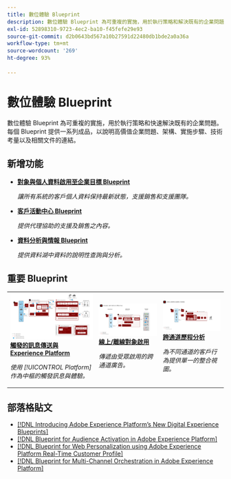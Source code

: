 ```yaml
---
title: 數位體驗 Blueprint
description: 數位體驗 Blueprint 為可重複的實施，用於執行策略和解決既有的企業問題。可加速創造價值，提供快速的成功路徑。
exl-id: 52898310-9723-4ec2-ba10-f45fefe29e93
source-git-commit: d2b0643bd567a10b27591d22480db1bde2a0a36a
workflow-type: tm+mt
source-wordcount: '269'
ht-degree: 93%

---
```


# 數位體驗 Blueprint

數位體驗 Blueprint 為可重複的實施，用於執行策略和快速解決既有的企業問題。每個 Blueprint 提供一系列成品，以說明高價值企業問題、架構、實施步驟、技術考量以及相關文件的連結。

## 新增功能

* **[對象與個人資料啟用至企業目標 Blueprint](/help/blueprints/audience-activation/enterprise-destinations.md)**

   *讓所有系統的客戶個人資料保持最新狀態，支援銷售和支援團隊。*
* **[客戶活動中心 Blueprint](/help/blueprints/audience-activation/customer-activity.md)**

   *提供代理協助的支援及銷售之內容。*
* **[資料分析與情報 Blueprint](/help/blueprints/data-insights/analysis.md)**

   *提供資料湖中資料的說明性查詢與分析。*

## 重要 Blueprint

<table style="table-layout:fixed">
<tr>
  <td>
    <a href="https://experienceleague.adobe.com/docs/blueprints-learn/architecture/customer-journeys/journey-optimizer.html?lang=zh-Hant"><img alt="觸發的訊息與 Experience Platform Blueprint 的縮圖影像" src="customer-journeys/assets/journey-optimizer.png" /></a>
    <div><a href="https://experienceleague.adobe.com/docs/blueprints-learn/architecture/customer-journeys/journey-optimizer.html"><strong>觸發的訊息傳送與 Experience Platform</strong></a></div>
    <p><em>使用 [!UICONTROL Platform] 作為中樞的觸發訊息與體驗。</em></p>
  </td>
  <td>
    <a href="https://experienceleague.adobe.com/docs/blueprints-learn/architecture/audience-activation/online-offline.html?lang=zh-Hant"><img alt="線上/離線對象啟用 Blueprint 的縮圖影像" src="audience-activation/assets/online_offline_activation.svg" /></a>
    <div><a href="https://experienceleague.adobe.com/docs/blueprints-learn/architecture/audience-activation/online-offline.html"><strong>線上/離線對象啟用</strong></a></div>
    <p><em>傳遞由受眾啟用的跨通道廣告。</em></p>
  </td>
  <td>
    <a href="https://experienceleague.adobe.com/docs/analytics-platform/using/cja-usecases/cross-channel.html?lang=en"><img alt="數位行為資料整合 Blueprint 的縮圖影像" src="customer-journey-analytics/assets/CJA.svg" /></a>
    <div><a href="https://experienceleague.adobe.com/docs/analytics-platform/using/cja-usecases/cross-channel.html?lang=en"><strong>跨通道歷程分析</strong></a></div>
    <p><em>為不同通道的客戶行為提供單一的整合視圖。</em></p>
  </td>
</tr>
</table>

## 部落格貼文

* [[!DNL Introducing Adobe Experience Platform’s New Digital Experience Blueprints]](https://medium.com/adobetech/introducing-adobe-experience-platforms-new-digital-experience-blueprints-93a6b5f5da7c)
* [[!DNL Blueprint for Audience Activation in Adobe Experience Platform]](https://medium.com/adobetech/a-blueprint-for-audience-activation-in-adobe-experience-platform-b2b30fae90fd)
* [[!DNL Blueprint for Web Personalization using Adobe Experience Platform Real-Time Customer Profile]](https://medium.com/adobetech/blueprint-for-web-personalization-using-adobe-experience-platform-real-time-customer-profile-fef2ce7a4b2f)
* [[!DNL Blueprint for Multi-Channel Orchestration in Adobe Experience Platform]](https://medium.com/adobetech/blueprint-for-multi-channel-orchestration-in-adobe-experience-platform-c68317e94184)
